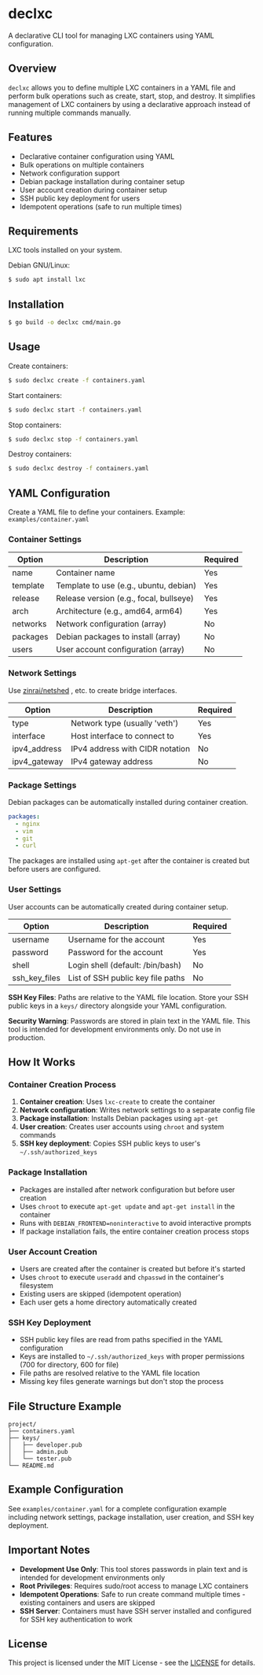 # declxc

A declarative CLI tool for managing LXC containers using YAML configuration.

## Overview

`declxc` allows you to define multiple LXC containers in a YAML file and perform bulk operations such as create, start, stop, and destroy. It simplifies management of LXC containers by using a declarative approach instead of running multiple commands manually.

## Features

- Declarative container configuration using YAML
- Bulk operations on multiple containers
- Network configuration support
- Debian package installation during container setup
- User account creation during container setup
- SSH public key deployment for users
- Idempotent operations (safe to run multiple times)

## Requirements

LXC tools installed on your system.

Debian GNU/Linux:

```bash
$ sudo apt install lxc
```

## Installation

```bash
$ go build -o declxc cmd/main.go
```

## Usage

Create containers:

```bash
$ sudo declxc create -f containers.yaml
```

Start containers:

```bash
$ sudo declxc start -f containers.yaml
```

Stop containers:

```bash
$ sudo declxc stop -f containers.yaml
```

Destroy containers:

```bash
$ sudo declxc destroy -f containers.yaml
```

## YAML Configuration

Create a YAML file to define your containers. Example: `examples/container.yaml`

### Container Settings

| Option   | Description                             | Required |
|----------|-----------------------------------------|----------|
| name     | Container name                          | Yes      |
| template | Template to use (e.g., ubuntu, debian)  | Yes      |
| release  | Release version (e.g., focal, bullseye) | Yes      |
| arch     | Architecture (e.g., amd64, arm64)       | Yes      |
| networks | Network configuration (array)           | No       |
| packages | Debian packages to install (array)      | No       |
| users    | User account configuration (array)      | No       |

### Network Settings

Use [zinrai/netshed](https://github.com/zinrai/netshed) , etc. to create bridge interfaces.

| Option       | Description                     | Required |
|--------------|---------------------------------|----------|
| type         | Network type (usually 'veth')   | Yes      |
| interface    | Host interface to connect to    | Yes      |
| ipv4_address | IPv4 address with CIDR notation | No       |
| ipv4_gateway | IPv4 gateway address            | No       |

### Package Settings

Debian packages can be automatically installed during container creation.

```yaml
packages:
  - nginx
  - vim
  - git
  - curl
```

The packages are installed using `apt-get` after the container is created but before users are configured.

### User Settings

User accounts can be automatically created during container setup.

| Option         | Description                                   | Required |
|----------------|-----------------------------------------------|----------|
| username       | Username for the account                      | Yes      |
| password       | Password for the account                      | Yes      |
| shell          | Login shell (default: /bin/bash)              | No       |
| ssh_key_files  | List of SSH public key file paths             | No       |

**SSH Key Files**: Paths are relative to the YAML file location. Store your SSH public keys in a `keys/` directory alongside your YAML configuration.

**Security Warning**: Passwords are stored in plain text in the YAML file. This tool is intended for development environments only. Do not use in production.

## How It Works

### Container Creation Process

1. **Container creation**: Uses `lxc-create` to create the container
2. **Network configuration**: Writes network settings to a separate config file
3. **Package installation**: Installs Debian packages using `apt-get`
4. **User creation**: Creates user accounts using `chroot` and system commands
5. **SSH key deployment**: Copies SSH public keys to user's `~/.ssh/authorized_keys`

### Package Installation

- Packages are installed after network configuration but before user creation
- Uses `chroot` to execute `apt-get update` and `apt-get install` in the container
- Runs with `DEBIAN_FRONTEND=noninteractive` to avoid interactive prompts
- If package installation fails, the entire container creation process stops

### User Account Creation

- Users are created after the container is created but before it's started
- Uses `chroot` to execute `useradd` and `chpasswd` in the container's filesystem
- Existing users are skipped (idempotent operation)
- Each user gets a home directory automatically created

### SSH Key Deployment

- SSH public key files are read from paths specified in the YAML configuration
- Keys are installed to `~/.ssh/authorized_keys` with proper permissions (700 for directory, 600 for file)
- File paths are resolved relative to the YAML file location
- Missing key files generate warnings but don't stop the process

## File Structure Example

```
project/
├── containers.yaml
├── keys/
│   ├── developer.pub
│   ├── admin.pub
│   └── tester.pub
└── README.md
```

## Example Configuration

See `examples/container.yaml` for a complete configuration example including network settings, package installation, user creation, and SSH key deployment.

## Important Notes

- **Development Use Only**: This tool stores passwords in plain text and is intended for development environments only
- **Root Privileges**: Requires sudo/root access to manage LXC containers
- **Idempotent Operations**: Safe to run create command multiple times - existing containers and users are skipped
- **SSH Server**: Containers must have SSH server installed and configured for SSH key authentication to work

## License

This project is licensed under the MIT License - see the [LICENSE](https://opensource.org/license/mit) for details.
